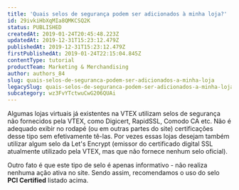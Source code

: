 ```yaml
---
title: 'Quais selos de segurança podem ser adicionados à minha loja?'
id: 29ivkiHbXqMIa8QMKCSQ2K
status: PUBLISHED
createdAt: 2019-01-24T20:45:48.223Z
updatedAt: 2019-12-31T15:23:12.479Z
publishedAt: 2019-12-31T15:23:12.479Z
firstPublishedAt: 2019-01-24T22:15:04.845Z
contentType: tutorial
productTeam: Marketing & Merchandising
author: authors_84
slug: quais-selos-de-seguranca-podem-ser-adicionados-a-minha-loja
legacySlug: quais-selos-de-seguranca-podem-ser-adicionados-a-minha-loja
subcategory: wz3FvYTctwuCwG206QUAi
---
```


Algumas lojas virtuais já existentes na VTEX utilizam selos de segurança não fornecidos pela VTEX, como Digicert, RapidSSL, Comodo CA etc. Não é adequado exibir no rodapé (ou em outras partes do site) certificações desse tipo sem efetivamente tê-las. Por vezes essas lojas desejam também utilizar algum selo da Let's Encrypt (emissor do certificado digital SSL atualmente utilizado pela VTEX, mas que não fornece nenhum selo oficial).

Outro fato é que este tipo de selo é apenas informativo - não realiza nenhuma ação ativa no site. Sendo assim, recomendamos o uso do selo **PCI Certified** listado acima.
